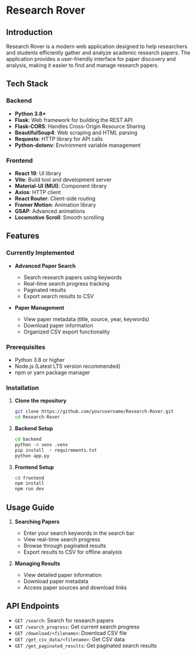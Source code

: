 # Research Rover

## Introduction
Research Rover is a modern web application designed to help researchers and students efficiently gather and analyze academic research papers. The application provides a user-friendly interface for paper discovery and analysis, making it easier to find and manage research papers.

## Tech Stack

### Backend
- **Python 3.8+**
- **Flask**: Web framework for building the REST API
- **Flask-CORS**: Handles Cross-Origin Resource Sharing
- **BeautifulSoup4**: Web scraping and HTML parsing
- **Requests**: HTTP library for API calls
- **Python-dotenv**: Environment variable management

### Frontend
- **React 19**: UI library
- **Vite**: Build tool and development server
- **Material-UI (MUI)**: Component library
- **Axios**: HTTP client
- **React Router**: Client-side routing
- **Framer Motion**: Animation library
- **GSAP**: Advanced animations
- **Locomotive Scroll**: Smooth scrolling

## Features

### Currently Implemented
- **Advanced Paper Search**
  - Search research papers using keywords
  - Real-time search progress tracking
  - Paginated results
  - Export search results to CSV

- **Paper Management**
  - View paper metadata (title, source, year, keywords)
  - Download paper information
  - Organized CSV export functionality


### Prerequisites
- Python 3.8 or higher
- Node.js (Latest LTS version recommended)
- npm or yarn package manager

### Installation

1. **Clone the repository**
   ```bash
   git clone https://github.com/yourusername/Research-Rover.git
   cd Research-Rover
   ```

2. **Backend Setup**
   ```bash
   cd backend
   python -m venv .venv
   pip install -r requirements.txt
   python app.py
   ```

3. **Frontend Setup**
   ```bash
   cd frontend
   npm install
   npm run dev
   ```
## Usage Guide
1. **Searching Papers**
   - Enter your search keywords in the search bar
   - View real-time search progress
   - Browse through paginated results
   - Export results to CSV for offline analysis

2. **Managing Results**
   - View detailed paper information
   - Download paper metadata
   - Access paper sources and download links

## API Endpoints

- `GET /search`: Search for research papers
- `GET /search_progress`: Get current search progress
- `GET /download/<filename>`: Download CSV file
- `GET /get_csv_data/<filename>`: Get CSV data
- `GET /get_paginated_results`: Get paginated search results

